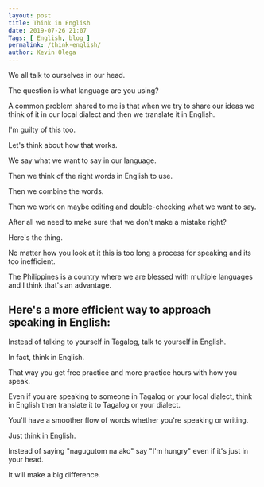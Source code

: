 ```yaml
--- 
layout: post 
title: Think in English
date: 2019-07-26 21:07
Tags: [ English, blog ]
permalink: /think-english/ 
author: Kevin Olega 
--- 
```

We all talk to ourselves in our head. 

The question is what language are you using? 

A common problem shared to me is that when we try to share our ideas we think of it in our local dialect and then we translate it in English.

I'm guilty of this too.

Let's think about how that works.

We say what we want to say in our language.

Then we think of the right words in English to use.

Then we combine the words.

Then we work on maybe editing and double-checking what we want to say.

After all we need to make sure that we don't make a mistake right?

Here's the thing. 

No matter how you look at it this is too long a process for speaking and its too inefficient.

The Philippines is a country where we are blessed with multiple languages and I think that's an advantage.

## Here's a more efficient way to approach speaking in English:

Instead of talking to yourself in Tagalog, talk to yourself in English. 

In fact, think in English. 

That way you get free practice and more practice hours with how you speak. 

Even if you are speaking to someone in Tagalog or your local dialect, think in English then translate it to Tagalog or your dialect.

You'll have a smoother flow of words whether you're speaking or writing. 

Just think in English.

Instead of saying "nagugutom na ako" say "I'm hungry" even if it's just in your head.

It will make a big difference.